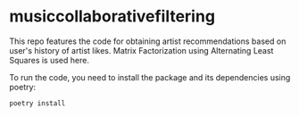 # musiccollaborativefiltering
This repo features the code for obtaining artist recommendations
based on user's history of artist likes. Matrix Factorization using Alternating Least Squares is used here.

To run the code, you need to install the package and its dependencies using 
poetry:

```bash
poetry install
```